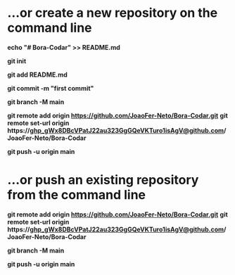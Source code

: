 # …or create a new repository on the command line
**echo "# Bora-Codar" >> README.md**

**git init**

**git add README.md**

**git commit -m "first commit"**

**git branch -M main**

**git remote add origin https://github.com/JoaoFer-Neto/Bora-Codar.git**
**git remote set-url origin https://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@github.com/JoaoFer-Neto/Bora-Codar**

**git push -u origin main**

# …or push an existing repository from the command line

**git remote add origin https://github.com/JoaoFer-Neto/Bora-Codar.git**
**git remote set-url origin https://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@github.com/JoaoFer-Neto/Bora-Codar**

**git branch -M main**

**git push -u origin main**
